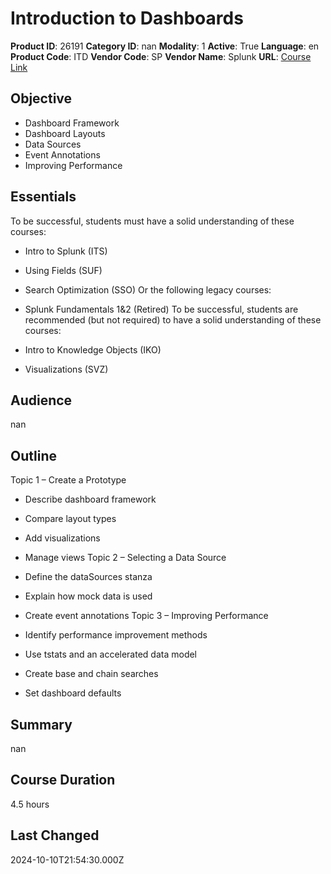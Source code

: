 # Introduction to Dashboards

**Product ID**: 26191
**Category ID**: nan
**Modality**: 1
**Active**: True
**Language**: en
**Product Code**: ITD
**Vendor Code**: SP
**Vendor Name**: Splunk
**URL**: [Course Link](https://www.fastlaneus.com/course/splunk-itd)

## Objective
- Dashboard Framework
- Dashboard Layouts
- Data Sources
- Event Annotations
- Improving Performance

## Essentials
To be successful, students must have a solid understanding of these courses:


- Intro to Splunk (ITS)
- Using Fields (SUF)
- Search Optimization (SSO)
Or the following legacy courses:


- Splunk Fundamentals 1&2 (Retired)
To be successful, students are recommended (but not required) to have a solid understanding of these courses:


- Intro to Knowledge Objects (IKO)
- Visualizations (SVZ)

## Audience
nan

## Outline
Topic 1 – Create a Prototype


- Describe dashboard framework
- Compare layout types
- Add visualizations
- Manage views
Topic 2 – Selecting a Data Source


- Define the dataSources stanza
- Explain how mock data is used
- Create event annotations
Topic 3 – Improving Performance


- Identify performance improvement methods
- Use tstats and an accelerated data model
- Create base and chain searches
- Set dashboard defaults

## Summary
nan

## Course Duration
4.5 hours

## Last Changed
2024-10-10T21:54:30.000Z
